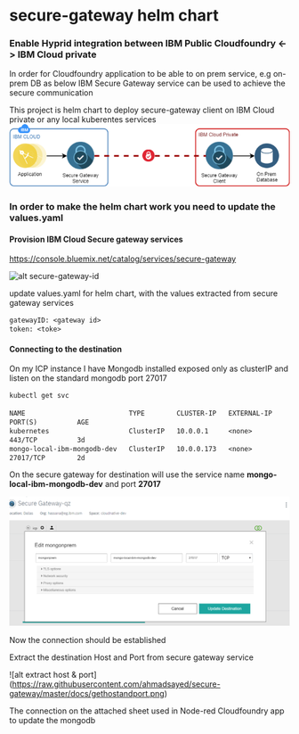 # secure-gateway helm chart 

### Enable Hyprid integration between IBM Public Cloudfoundry <-> IBM Cloud private 

In order for Cloudfoundry application to be able to on prem service, e.g on-prem DB as below IBM Secure Gateway service can be used to achieve the secure communication

This project is helm chart to deploy secure-gateway client on IBM Cloud private or any local kuberentes services
![alt secure-gateway](https://raw.githubusercontent.com/ahmadsayed/secure-gateway/master/docs/secure-gateway.png)

### In order to make the helm chart work you need to update the values.yaml 

#### Provision IBM Cloud Secure gateway services 

https://console.bluemix.net/catalog/services/secure-gateway

![alt secure-gateway-id](https://https://raw.githubusercontent.com/ahmadsayed/secure-gateway/master/docs/securegatewayid.png)

update values.yaml for helm chart, with the values extracted from secure gateway services

```
gatewayID: <gateway id>
token: <toke>
```
#### Connecting to the destination

On my ICP instance I have Mongodb installed exposed only as clusterIP and listen on the standard mongodb port 27017

```
kubectl get svc 

NAME                          TYPE        CLUSTER-IP   EXTERNAL-IP   PORT(S)          AGE
kubernetes                    ClusterIP   10.0.0.1     <none>        443/TCP          3d
mongo-local-ibm-mongodb-dev   ClusterIP   10.0.0.173   <none>        27017/TCP        2d
```


On the secure gateway for destination will use the service name **mongo-local-ibm-mongodb-dev** and port **27017**

![alt-secure-gateway-add-destination](https://raw.githubusercontent.com/ahmadsayed/secure-gateway/master/docs/adding-destination.png)

Now the connection should be established 

Extract the destination Host and Port from secure gateway service

![alt extract host & port] (https://raw.githubusercontent.com/ahmadsayed/secure-gateway/master/docs/gethostandport.png)

The connection on the attached sheet used in Node-red Cloudfoundry app to update the mongodb
